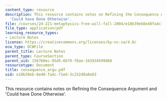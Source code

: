 ```yaml
---
content_type: resource
description: This resource contains notes on Refining the Consequence Argument and
  'Could have Done Otherwise'.
file: /courses/24-221-metaphysics-free-will-fall-2004/e18b39eb8e48fa4c71ed3c232d0a6e63_consequence_argu.pdf
file_type: application/pdf
learning_resource_types:
- Lecture Notes
license: https://creativecommons.org/licenses/by-nc-sa/4.0/
ocw_type: OCWFile
parent_title: Lecture Notes
parent_type: CourseSection
parent_uid: 156768ec-95d5-6b79-f8ae-343934599960
resourcetype: Document
title: consequence_argu.pdf
uid: e18b39eb-8e48-fa4c-71ed-3c232d0a6e63
---
```

This resource contains notes on Refining the Consequence Argument and 'Could have Done Otherwise'.